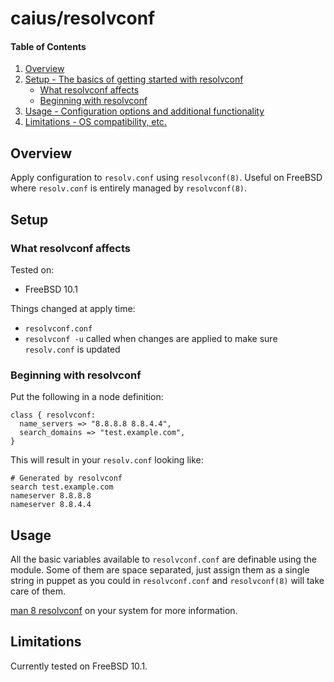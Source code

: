# caius/resolvconf

#### Table of Contents

1. [Overview](#overview)
2. [Setup - The basics of getting started with resolvconf](#setup)
    * [What resolvconf affects](#what-resolvconf-affects)
    * [Beginning with resolvconf](#beginning-with-resolvconf)
3. [Usage - Configuration options and additional functionality](#usage)
4. [Limitations - OS compatibility, etc.](#limitations)

## Overview

Apply configuration to `resolv.conf` using `resolvconf(8)`. Useful on FreeBSD where `resolv.conf` is entirely managed by `resolvconf(8)`.

## Setup

### What resolvconf affects

Tested on:

* FreeBSD 10.1

Things changed at apply time:

* `resolvconf.conf`
* `resolvconf -u` called when changes are applied to make sure `resolv.conf` is updated

### Beginning with resolvconf

Put the following in a node definition:

    class { resolvconf:
      name_servers => "8.8.8.8 8.8.4.4",
      search_domains => "test.example.com",
    }

This will result in your `resolv.conf` looking like:

    # Generated by resolvconf
    search test.example.com
    nameserver 8.8.8.8
    nameserver 8.8.4.4

## Usage

All the basic variables available to `resolvconf.conf` are definable using the module. Some of them are space separated, just assign them as a single string in puppet as you could in `resolvconf.conf` and `resolvconf(8)` will take care of them.

[man 8 resolvconf](http://stuff.onse.fi/man?program=resolvconf&section=8) on your system for more information.

## Limitations

Currently tested on FreeBSD 10.1.
